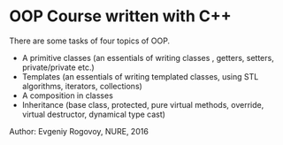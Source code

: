 # OOP Course written with C++

There are some tasks of four topics of OOP.

- A primitive classes (an essentials of writing classes , getters, setters, private/private etc.)
- Templates (an essentials of writing templated classes, using STL algorithms, iterators, collections)
- A composition in classes
- Inheritance (base class, protected, pure virtual methods, override, virtual destructor, dynamical type cast) 

Author: Evgeniy Rogovoy, NURE, 2016
